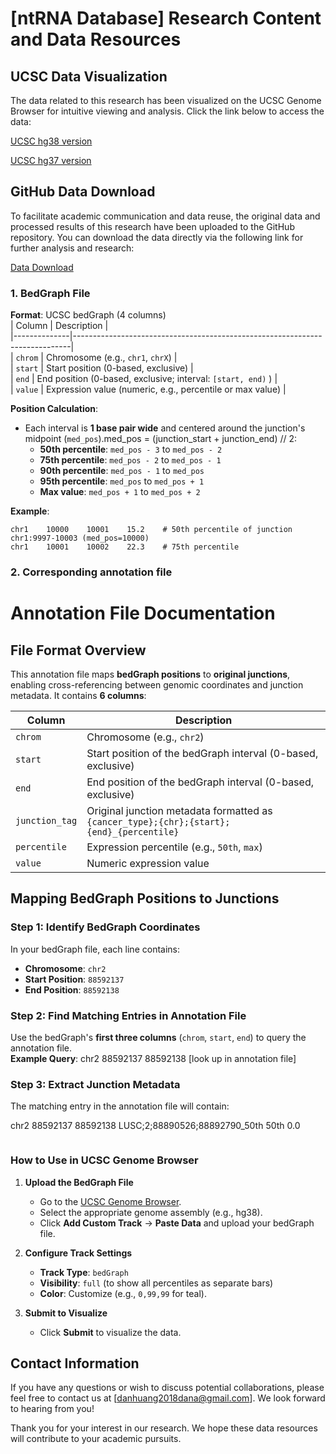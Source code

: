 # [ntRNA Database] Research Content and Data Resources


## UCSC Data Visualization

The data related to this research has been visualized on the UCSC Genome Browser for intuitive viewing and analysis. Click the link below to access the data:

[UCSC hg38 version](https://genome.ucsc.edu/s/dandan_0909/hg38_5_26)

[UCSC hg37 version](https://genome.ucsc.edu/s/dandan_0909/hg19_version)
## GitHub Data Download

To facilitate academic communication and data reuse, the original data and processed results of this research have been uploaded to the GitHub repository. You can download the data directly via the following link for further analysis and research:

[Data Download](https://github.com/danhuang0909/nt_database/tree/main/data)



### 1. BedGraph File   
**Format**: UCSC bedGraph (4 columns)  
| Column       | Description                                                                 |  
|--------------|-----------------------------------------------------------------------------|  
| `chrom`      | Chromosome (e.g., `chr1`, `chrX`)                                         |  
| `start`      | Start position (0-based, exclusive)                                        |  
| `end`        | End position (0-based, exclusive; interval: `[start, end)` )               |  
| `value`      | Expression value (numeric, e.g., percentile or max value)                   |  

**Position Calculation**:  
- Each interval is **1 base pair wide** and centered around the junction's midpoint (`med_pos`).med_pos = (junction_start + junction_end) // 2:  
  - **50th percentile**: `med_pos - 3` to `med_pos - 2`  
  - **75th percentile**: `med_pos - 2` to `med_pos - 1`  
  - **90th percentile**: `med_pos - 1` to `med_pos`  
  - **95th percentile**: `med_pos` to `med_pos + 1`  
  - **Max value**: `med_pos + 1` to `med_pos + 2`  

**Example**:  
```bedgraph
chr1    10000    10001    15.2    # 50th percentile of junction chr1:9997-10003 (med_pos=10000)
chr1    10001    10002    22.3    # 75th percentile

```

### 2. Corresponding annotation file
# Annotation File Documentation

## File Format Overview
This annotation file maps **bedGraph positions** to **original junctions**, enabling cross-referencing between genomic coordinates and junction metadata. It contains **6 columns**:

| Column              | Description                                                                 |
|---------------------|-----------------------------------------------------------------------------|
| `chrom`             | Chromosome (e.g., `chr2`)                                                   |
| `start`             | Start position of the bedGraph interval (0-based, exclusive)               |
| `end`               | End position of the bedGraph interval (0-based, exclusive)                 |
| `junction_tag`      | Original junction metadata formatted as `{cancer_type};{chr};{start};{end}_{percentile}` |
| `percentile`        | Expression percentile (e.g., `50th`, `max`)                                |
| `value`             | Numeric expression value                                                    |


## Mapping BedGraph Positions to Junctions

### Step 1: Identify BedGraph Coordinates
In your bedGraph file, each line contains:
- **Chromosome**: `chr2`
- **Start Position**: `88592137`
- **End Position**: `88592138`


### Step 2: Find Matching Entries in Annotation File
Use the bedGraph's **first three columns** (`chrom`, `start`, `end`) to query the annotation file.  
**Example Query**:
chr2 88592137 88592138 [look up in annotation file]
### Step 3: Extract Junction Metadata
The matching entry in the annotation file will contain:

chr2 88592137 88592138 LUSC;2;88890526;88892790_50th 50th 0.0

```
```
### How to Use in UCSC Genome Browser

1. **Upload the BedGraph File**  
   - Go to the [UCSC Genome Browser](https://genome.ucsc.edu/).  
   - Select the appropriate genome assembly (e.g., hg38).  
   - Click **Add Custom Track** → **Paste Data** and upload your bedGraph file.  

2. **Configure Track Settings**  
   - **Track Type**: `bedGraph`  
   - **Visibility**: `full` (to show all percentiles as separate bars)  
   - **Color**: Customize (e.g., `0,99,99` for teal).  

3. **Submit to Visualize**  
   - Click **Submit** to visualize the data.  

## Contact Information

If you have any questions or wish to discuss potential collaborations, please feel free to contact us at [danhuang2018dana@gmail.com]. We look forward to hearing from you!

Thank you for your interest in our research. We hope these data resources will contribute to your academic pursuits.
    
